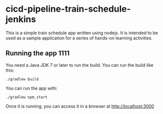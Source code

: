 # cicd-pipeline-train-schedule-jenkins

This is a simple train schedule app written using nodejs. It is intended to be used as a sample application for a series of hands-on learning activities.

## Running the app 1111

You need a Java JDK 7 or later to run the build. You can run the build like this:

    ./gradlew build

You can run the app with:

    ./gradlew npm_start

Once it is running, you can access it in a browser at [http://localhost:3000](http://localhost:3000)
